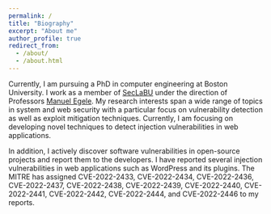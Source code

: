 ```yaml
---
permalink: /
title: "Biography"
excerpt: "About me"
author_profile: true
redirect_from: 
  - /about/
  - /about.html
---
```


Currently, I am pursuing a PhD in computer engineering at Boston University. I work as a member of [SecLaBU](https://seclab.bu.edu) under the direction of Professors [Manuel Egele](https://megele.io). My research interests span a wide range of topics in system and web security with a particular focus on vulnerability detection as well as exploit mitigation techniques. Currently, I am focusing on developing novel techniques to detect injection vulnerabilities in web applications.

In addition, I actively discover software vulnerabilities in open-source projects and report them to the developers. I have reported several injection vulnerabilities in web applications such as WordPress and its plugins. The MITRE has assigned CVE-2022-2433, CVE-2022-2434, CVE-2022-2436, CVE-2022-2437, CVE-2022-2438, CVE-2022-2439, CVE-2022-2440, CVE-2022-2441, CVE-2022-2442, CVE-2022-2444, and CVE-2022-2446 to my reports.